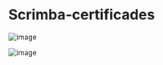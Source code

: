 # Scrimba-certificades

![image](https://user-images.githubusercontent.com/80261904/166007056-b33cf447-ca99-4ec8-b291-dd448a7e295f.png)

![image](https://user-images.githubusercontent.com/80261904/166064865-0602b3c3-6532-4820-ab11-2c06f869a706.png)


